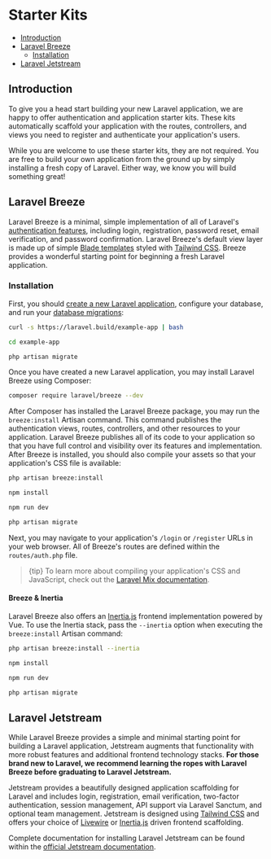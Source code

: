 # Starter Kits

- [Introduction](#introduction)
- [Laravel Breeze](#laravel-breeze)
    - [Installation](#laravel-breeze-installation)
- [Laravel Jetstream](#laravel-jetstream)

<a name="introduction"></a>
## Introduction

To give you a head start building your new Laravel application, we are happy
to offer authentication and application starter kits. These kits
automatically scaffold your application with the routes, controllers, and
views you need to register and authenticate your application's users.

While you are welcome to use these starter kits, they are not required. You
are free to build your own application from the ground up by simply
installing a fresh copy of Laravel. Either way, we know you will build
something great!

<a name="laravel-breeze"></a>
## Laravel Breeze

Laravel Breeze is a minimal, simple implementation of all of Laravel's
[authentication features](/docs/{{version}}/authentication), including
login, registration, password reset, email verification, and password
confirmation. Laravel Breeze's default view layer is made up of simple
[Blade templates](/docs/{{version}}/blade) styled with [Tailwind
CSS](https://tailwindcss.com). Breeze provides a wonderful starting point
for beginning a fresh Laravel application.

<a name="laravel-breeze-installation"></a>
### Installation

First, you should [create a new Laravel
application](/docs/{{version}}/installation), configure your database, and
run your [database migrations](/docs/{{version}}/migrations):

```bash
curl -s https://laravel.build/example-app | bash

cd example-app

php artisan migrate
```

Once you have created a new Laravel application, you may install Laravel
Breeze using Composer:

```bash
composer require laravel/breeze --dev
```

After Composer has installed the Laravel Breeze package, you may run the
`breeze:install` Artisan command. This command publishes the authentication
views, routes, controllers, and other resources to your application. Laravel
Breeze publishes all of its code to your application so that you have full
control and visibility over its features and implementation. After Breeze is
installed, you should also compile your assets so that your application's
CSS file is available:

```bash
php artisan breeze:install

npm install

npm run dev

php artisan migrate
```

Next, you may navigate to your application's `/login` or `/register` URLs in
your web browser. All of Breeze's routes are defined within the
`routes/auth.php` file.

> {tip} To learn more about compiling your application's CSS and JavaScript, check out the [Laravel Mix documentation](/docs/{{version}}/mix#running-mix).

<a name="breeze-and-inertia"></a>
#### Breeze & Inertia

Laravel Breeze also offers an [Inertia.js](https://inertiajs.com) frontend
implementation powered by Vue. To use the Inertia stack, pass the
`--inertia` option when executing the `breeze:install` Artisan command:

```bash
php artisan breeze:install --inertia

npm install

npm run dev

php artisan migrate
```

<a name="laravel-jetstream"></a>
## Laravel Jetstream

While Laravel Breeze provides a simple and minimal starting point for
building a Laravel application, Jetstream augments that functionality with
more robust features and additional frontend technology stacks. **For those
brand new to Laravel, we recommend learning the ropes with Laravel Breeze
before graduating to Laravel Jetstream.**

Jetstream provides a beautifully designed application scaffolding for
Laravel and includes login, registration, email verification, two-factor
authentication, session management, API support via Laravel Sanctum, and
optional team management. Jetstream is designed using [Tailwind
CSS](https://tailwindcss.com) and offers your choice of
[Livewire](https://laravel-livewire.com) or
[Inertia.js](https://inertiajs.com) driven frontend scaffolding.

Complete documentation for installing Laravel Jetstream can be found within
the [official Jetstream
documentation](https://jetstream.laravel.com/2.x/introduction.html).
